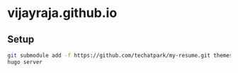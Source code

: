 # vijayraja.github.io

## Setup

```sh
git submodule add -f https://github.com/techatpark/my-resume.git themes/my-resume
hugo server
```

